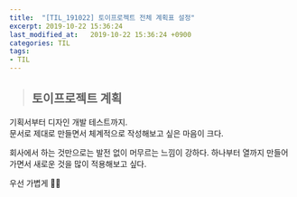 ```yaml
---
title:  "[TIL_191022] 토이프로젝트 전체 계획표 설정"
excerpt: 2019-10-22 15:36:24
last_modified_at:   2019-10-22 15:36:24 +0900
categories: TIL
tags:
- TIL
---
```


>## 토이프로젝트 계획  

기획서부터 디자인 개발 테스트까지.  
문서로 제대로 만들면서 체계적으로 작성해보고 싶은 마음이 크다.  

회사에서 하는 것만으로는 발전 없이 머무르는 느낌이 강하다.
하나부터 열까지 만들어가면서 새로운 것을 많이 적용해보고 싶다.

우선 가볍게 👩‍🌾
